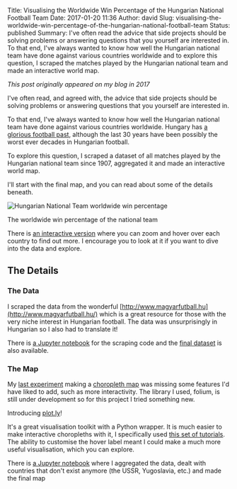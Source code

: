 Title: Visualising the Worldwide Win Percentage of the Hungarian National Football Team
Date: 2017-01-20 11:36
Author: david
Slug: visualising-the-worldwide-win-percentage-of-the-hungarian-national-football-team
Status: published
Summary: I've often read the advice that side projects should be solving problems or answering questions that you yourself are interested in. To that end, I've always wanted to know how well the Hungarian national team have done against various countries worldwide and to explore this question, I scraped the matches played by the Hungarian national team and made an interactive world map.

_This post originally appeared on my blog in 2017_

I've often read, and agreed with, the advice that side projects should
be solving problems or answering questions that you yourself are
interested in.

To that end, I've always wanted to know how well the Hungarian national
team have done against various countries worldwide. Hungary has [a
glorious football past](https://en.wikipedia.org/wiki/Golden_Team),
although the last 30 years have been possibly the worst ever decades in
Hungarian football.

To explore this question, I scraped a dataset of all matches played by
the Hungarian national team since 1907, aggregated it and made an
interactive world map.

I'll start with the final map, and you can read about some of the
details beneath.

![Hungarian National Team worldwide win percentage]({static}/images/visualising-the-worldwide-win-percentage-of-the-hungarian-national-football-team/hungarian-nt-win-map.png)

The worldwide win percentage of the national team

There is [an interactive version](https://plot.ly/~dasboth/0.embed)
where you can zoom and hover over each country to find out more. I
encourage you to look at it if you want to dive into the data and
explore. 

## The Details

### The Data

I scraped the data from the wonderful
[http://www.magyarfutball.hu](http://www.magyarfutball.hu/) which is a
great resource for those with the very niche interest in Hungarian
football. The data was unsurprisingly in Hungarian so I also had to
translate it!

There is [a Jupyter notebook](https://github.com/davidasboth/blog-notebooks/blob/master/hungarian-national-team/Scraping%20NT%20Data.ipynb)
for the scraping code and the [final dataset](https://github.com/davidasboth/blog-notebooks/blob/master/hungarian-national-team/hungarian_nt_matches.csv)
is also available.


### The Map

My [last experiment](/the-world-map-of-the-2016-fifa-awards)
making a [choropleth map](https://en.wikipedia.org/wiki/Choropleth_map)
was missing some features I'd have liked to add, such as more
interactivity. The library I used, folium, is still under development so
for this project I tried something new.

Introducing [plot.ly](http://plot.ly/)!

It's a great visualisation toolkit with a Python wrapper. It is much
easier to make interactive choropleths with it, I specifically used
[this set of tutorials](https://plot.ly/python/choropleth-maps/). The
ability to customise the hover label meant I could make a much more
useful visualisation, which you can explore.

There is [a Jupyter notebook](https://github.com/davidasboth/blog-notebooks/blob/master/hungarian-national-team/Mapping%20Records%20vs%20Countries.ipynb)
where I aggregated the data, dealt with countries that don't exist
anymore (the USSR, Yugoslavia, etc.) and made the final map